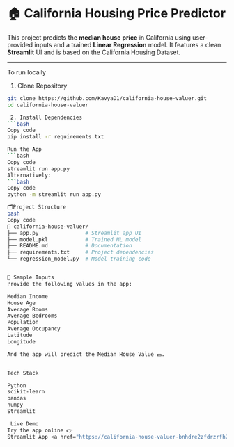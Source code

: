 # 🏠 California Housing Price Predictor

This project predicts the **median house price** in California using user-provided inputs and a trained **Linear Regression** model. It features a clean **Streamlit** UI and is based on the California Housing Dataset.

---

   To run locally

1. Clone Repository
```bash
git clone https://github.com/KavyaD1/california-house-valuer.git
cd california-house-valuer

 2. Install Dependencies
```bash
Copy code
pip install -r requirements.txt

Run the App
```bash
Copy code
streamlit run app.py
Alternatively:
```bash
Copy code
python -m streamlit run app.py

🗂️Project Structure
bash
Copy code
📁 california-house-valuer/
├── app.py               # Streamlit app UI
├── model.pkl            # Trained ML model
├── README.md            # Documentation
├── requirements.txt     # Project dependencies
└── regression_model.py  # Model training code


🧪 Sample Inputs
Provide the following values in the app:

Median Income
House Age
Average Rooms
Average Bedrooms
Population
Average Occupancy
Latitude
Longitude

And the app will predict the Median House Value 💵.


Tech Stack

Python
scikit-learn
pandas
numpy
Streamlit

 Live Demo
Try the app online 👉
Streamlit App <a href="https://california-house-valuer-bnhdre2zfdrzrfh2wmirwe.streamlit.app/" target="_blank">Click here to open the Streamlit App</a>
